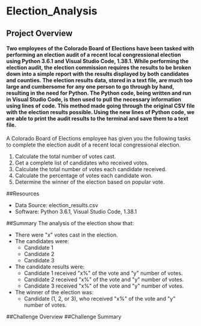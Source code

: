 # Election_Analysis
## Project Overview
#### Two employees of the Colorado Board of Elections have been tasked with performing an election audit of a recent local congressional election using Python 3.6.1 and Visual Studio Code, 1.38.1. While performing the election audit, the election commission requires the results to be broken down into a simple report with the results displayed by both candidates and counties. The election results data, stored in a text file, are much too large and cumbersome for any one person to go through by hand, resulting in the need for Python. The Python code, being written and run in Visual Studio Code, is then used to pull the necessary information using lines of code. This method made going through the original CSV file with the election results possible. Using the new lines of Python code, we are able to print the audit results to the terminal and save them to a text file. 



A Colorado Board of Elections employee has given you the following tasks to complete the election audit of a recent local congressional election. 

1. Calculate the total number of votes cast. 
2. Get a complete list of candidates who received votes. 
3. Calculate the total number of votes each candidate received.
4. Calculate the percentage of votes each candidate won. 
5. Determine the winner of the election based on popular vote. 

##Resources
- Data Source: election_results.csv
- Software: Python 3.6.1, Visual Studio Code, 1.38.1

##Summary
The analysis of the election show that: 
- There were "x" votes cast in the election.
- The candidates were:
    - Candidate 1
    - Candidate 2
    - Candidate 3
- The candidate results were: 
    - Candidate 1 received "x%" of the vote and "y" number of votes.
    - Candidate 2 received "x%" of the vote and "y" number of votes. 
    - Candidate 3 received "x%" of the vote and "y" number of votes. 
- The winner of the election was:
    - Candidate (1, 2, or 3), who received "x%" of the vote and "y" number of votes. 

##Challenge Overview
##Challenge Summary
